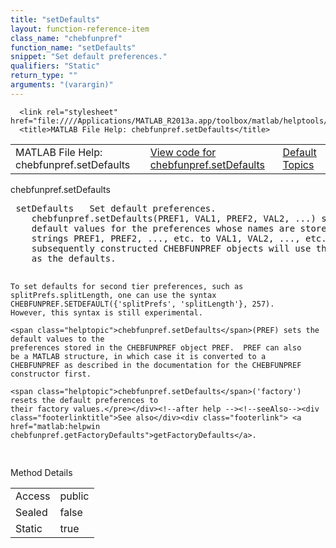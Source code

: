 ```yaml
---
title: "setDefaults"
layout: function-reference-item
class_name: "chebfunpref"
function_name: "setDefaults"
snippet: "Set default preferences."
qualifiers: "Static"
return_type: ""
arguments: "(varargin)"
---
```


<html>
   <head>
      <meta http-equiv="Content-Type" content="text/html; charset=utf-8">
   
      <link rel="stylesheet" href="file:////Applications/MATLAB_R2013a.app/toolbox/matlab/helptools/private/helpwin.css">
      <title>MATLAB File Help: chebfunpref.setDefaults</title>
   </head>
   <body>
      <!--Single-page help-->
      <table border="0" cellspacing="0" width="100%">
         <tr class="subheader">
            <td class="headertitle">MATLAB File Help: chebfunpref.setDefaults</td>
            <td class="subheader-left"><a href="matlab:edit chebfunpref.setDefaults">View code for chebfunpref.setDefaults</a></td>
            <td class="subheader-right"><a href="matlab:helpwin">Default Topics</a></td>
         </tr>
      </table>
      <div class="title">chebfunpref.setDefaults</div>
      <div class="helptext"><pre><!--helptext --> <span class="helptopic">setDefaults</span>   Set default preferences.
    <span class="helptopic">chebfunpref.setDefaults</span>(PREF1, VAL1, PREF2, VAL2, ...) sets the
    default values for the preferences whose names are stored in the
    strings PREF1, PREF2, ..., etc. to VAL1, VAL2, ..., etc.  All
    subsequently constructed CHEBFUNPREF objects will use these values
    as the defaults.
 
    To set defaults for second tier preferences, such as
    splitPrefs.splitLength, one can use the syntax
    CHEBFUNPREF.SETDEFAULT({'splitPrefs', 'splitLength'}, 257).
    However, this syntax is still experimental.
 
    <span class="helptopic">chebfunpref.setDefaults</span>(PREF) sets the default values to the
    preferences stored in the CHEBFUNPREF object PREF.  PREF can also
    be a MATLAB structure, in which case it is converted to a
    CHEBFUNPREF as described in the documentation for the CHEBFUNPREF
    constructor first.
 
    <span class="helptopic">chebfunpref.setDefaults</span>('factory') resets the default preferences to
    their factory values.</pre></div><!--after help --><!--seeAlso--><div class="footerlinktitle">See also</div><div class="footerlink"> <a href="matlab:helpwin chebfunpref.getFactoryDefaults">getFactoryDefaults</a>.
</div>
      <!--Method-->
      <div class="sectiontitle">Method Details</div>
      <table class="class-details">
         <tr>
            <td class="class-detail-label">Access</td>
            <td>public</td>
         </tr>
         <tr>
            <td class="class-detail-label">Sealed</td>
            <td>false</td>
         </tr>
         <tr>
            <td class="class-detail-label">Static</td>
            <td>true</td>
         </tr>
      </table>
   </body>
</html>
